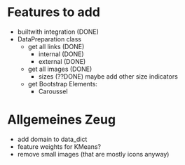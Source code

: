 # Features to add

- builtwith integration (DONE)
- DataPreparation class
    - get all links (DONE)
        - internal (DONE)
        - external (DONE)
    - get all images (DONE)
        - sizes (??DONE) maybe add other size indicators
    - get Bootstrap Elements:
        - Caroussel

# Allgemeines Zeug

- add domain to data_dict
- feature weights for KMeans?
- remove small images (that are mostly icons anyway)
